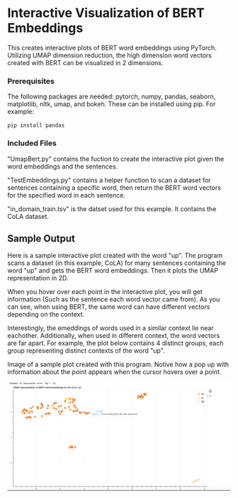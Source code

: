 # Interactive Visualization of BERT Embeddings

This creates interactive plots of BERT word embeddings using PyTorch.  Utilizing UMAP dimension reduction, the high dimension word vectors created with BERT can be visualized in 2 dimensions.

### Prerequisites

The following packages are needed: pytorch, numpy, pandas, seaborn, matplotlib, nltk, umap, and bokeh.  These can be installed using pip.  For example:

```
pip install pandas
```

### Included Files

"UmapBert.py" contains the fuction to create the interactive plot given the word embeddings and the sentences.

"TestEmbeddings.py" contains a helper function to scan a dataset for sentences containing a specific word, then return the BERT word vectors for the specified word in each sentence.

"in_domain_train.tsv" is the datset used for this example.  It contains the CoLA dataset.

## Sample Output

Here is a sample interactive plot created with the word "up".  The program scans a dataset (in this example, CoLA) for many sentences containing the word "up" and gets the BERT word embeddings.  Then it plots the UMAP representation in 2D.

When you hover over each point in the interactive plot, you will get information (Such as the sentence each word vector came from).  As you can see, when using BERT, the same word can have different vectors depending on the context.

Interestingly, the emeddings of words used in a similar context lie near eachother.  Additionally, when used in different context, the word vectors are far apart.  For example, the plot below contains 4 distinct groups, each group representing distinct contexts of the word "up".

Image of a sample plot created with this program.  Notive how a pop up with information about the point appears when the cursor hovers over a point.

!["Image of an interative plot created with this program.  Notive how a pop up with information about the point appears when the cursor hovers over the point."](/sample_interactive_plot_image.png)
